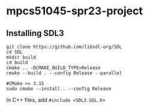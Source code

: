 # mpcs51045-spr23-project

## Installing SDL3

```{bash}
git clone https://github.com/libsdl-org/SDL
cd SDL
mkdir build
cd build
cmake .. -DCMAKE_BUILD_TYPE=Release
cmake --build . --config Release --parallel

#CMake >= 3.15
sudo cmake --install . --config Release
```

In C++ files, add `#include <SDL3.SDL.h>`
